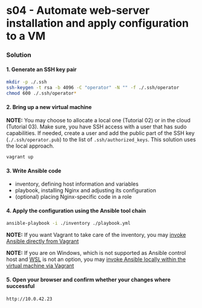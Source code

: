 s04 - Automate web-server installation and apply configuration to a VM
=====================================================================


### Solution

#### 1. Generate an SSH key pair

```bash
mkdir -p ./.ssh
ssh-keygen -t rsa -b 4096 -C "operator" -N "" -f ./.ssh/operator
chmod 600 ./.ssh/operator*
```

#### 2. Bring up a new virtual machine

__NOTE:__ You may choose to allocate a local one (Tutorial 02) or in the cloud (Tutorial 03). Make sure,
you have SSH access with a user that has sudo capabilities. If needed, create a user and add the public
part of the SSH key (`./.ssh/operator.pub`) to the list of `.ssh/authorized_keys`. This solution uses
the local approach.  

```bash
vagrant up
```

#### 3. Write Ansible code

* inventory, defining host information and variables
* playbook, installing Nginx and adjusting its configuration
* (optional) placing Nginx-specific code in a role


#### 4. Apply the configuration using the Ansible tool chain

```bash
ansible-playbook -i ./inventory ./playbook.yml
```

__NOTE:__ If you want Vagrant to take care of the inventory, you may [invoke Ansible
directly from Vagrant](https://www.vagrantup.com/docs/provisioning/ansible)

__NOTE:__ If you are on Windows, which is not supported as Ansible control host and
[WSL](https://docs.microsoft.com/windows/wsl/install) is not an option, you may
[invoke Ansible locally within the virtual machine via Vagrant](https://www.vagrantup.com/docs/provisioning/ansible_local)


#### 5. Open your browser and confirm whether your changes where successful

```
http://10.0.42.23
```
